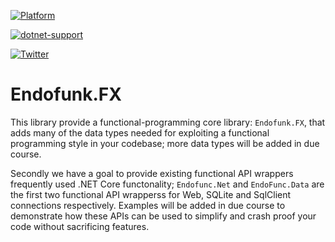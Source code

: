 [![Platform](https://img.shields.io/badge/Platforms-Windows%20%7C%20Android%20%7CmacOS%20%7C%20iOS%20%7C%20watchOS%20%7C%20tvOS%20%7C%20Linux-4E4E4E.svg?colorA=28a745)](#Platform-Support)

[![dotnet-support](https://img.shields.io/badge/dotnet-Core2.2+%20%-lightgrey.svg?colorA=28a745&colorB=4E4E4E)](#.NET-versions-support)

[![Twitter](https://img.shields.io/badge/Twitter-@codefunctor-blue.svg?style=flat)](http://twitter.com/codefunctor)

# Endofunk.FX
This library provide a functional-programming core library: `Endofunk.FX`, that adds many of the data types needed for exploiting a functional programming style in your codebase; more data types will be added in due course.

Secondly we have a goal to provide existing functional API wrappers frequently used .NET Core functonality;  `Endofunc.Net` and `EndoFunc.Data` are the first two functional API wrapperss for Web, SQLite and SqlClient connections respectively. Examples will be added in due course to demonstrate how these APIs can be used to simplify and crash proof your code without sacrificing features.
